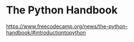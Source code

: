 # The Python Handbook

<https://www.freecodecamp.org/news/the-python-handbook/#introductiontopython>
